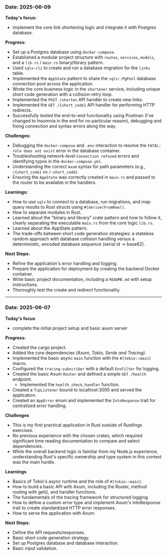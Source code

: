 ### Date: 2025-06-09

**Today's focus:**

* Implement the core link shortening logic and integrate it with Postgres database.

**Progress:**

* Set up a Postgres database using `docker-compose`.
* Established a modular project structure with `routes`, `services`, `models`, and a `lib.rs` / `main.rs` binary/library
  pattern.
* Used `sqlx-cli` to create and run a database migration for the `links` table.
* Implemented the `AppState` pattern to share the `sqlx::PgPool` database connection pool across the application.
* Wrote the core business logic in the `shortener` service, including unique short code generation with a
  collision-retry loop.
* Implemented the `POST /shorten` API handler to create new links.
* Implemented the `GET /{short_code}` API handler for performing HTTP redirects.
* Successfully tested the end-to-end functionality using Postman (I've changed to Insomnia in the end for no particular
  reason), debugging and fixing connection and syntax errors along the way.

**Challenges:**

* Debugging the `docker-compose` and `.env` interaction to resolve the `FATAL: role does not exist` error in the
  database container.
* Troubleshooting network-level `Connection refused` errors and identifying typos in the `docker-compose.yml`.
* Understanding the correct `Axum` syntax for path parameters (e.g., `/{short_code}` vs `/:short_code`).
* Ensuring the `AppState` was correctly created in `main.rs` and passed to the router to be available in the handlers.

**Learnings:**

* How to use `sqlx` to connect to a database, run migrations, and map query results to Rust structs using
  `#[derive(FromRow)]`.
* How to separate modules in Rust.
* Learned about the "binary and library" crate pattern and how to follow it, clearly separating the
  executable `main.rs` from the core logic `lib.rs`.
* Learned about the AppState pattern.
* The trade-offs between short code generation strategies: a stateless random approach with database collision handling
  versus a deterministic, encoded database sequence (serial id -> base62).

**Next Steps:**

* Refine the application's error handling and logging.
* Prepare the application for deployment by creating the backend Docker container.
* Write basic project documentation, including a `README.md` with setup instructions.
* Thoroughly test the create and redirect functionality.

___

### Date: 2025-06-07

**Today's focus**

* complete the initial project setup and basic axum server

**Progress:**

* Created the cargo project.
* Added the core dependencies *(Axum, Tokio, Serde and Tracing)*.
* Implemented the basic async `main` function with the `#[tokio::main]` macro.
* Configured the `tracing-subscriber` with a default `EnvFilter` for logging.
* Created the basic Axum `Router` and defined a simple `GET /health` endpoint.
    * Implemented the `health_check_handler` function.
* Created a `TcpListener` bound to localhost:3000 and served the application.
* Created an `AppError` enum and implemented the `IntoResponse` trait for centralized error handling.

**Challenges**

* This is my first practical application in Rust outside of Rustlings exercises.
* No previous experience with the chosen crates, which required significant time reading documentation to compare and
  select dependencies.
* While the overall backend logic is familiar from my Node.js experience, understanding Rust's specific ownership and
  type system in this context was the main hurdle.

**Learnings**

* Basics of Tokio's async runtime and the role of `#[tokio::main]`.
* How to build a basic API with Axum, including the Router, method routing with get(), and handler functions.
* The fundamentals of the tracing framework for structured logging.
* How to define a custom error type and implement Axum's IntoResponse trait to create standardized HTTP error responses.
* How to serve the application with Axum.

**Next Steps:**

* Define the API requests/responses.
* Basic short code generation strategy.
* Set up Postgres database and database interaction.
* Basic input validation.